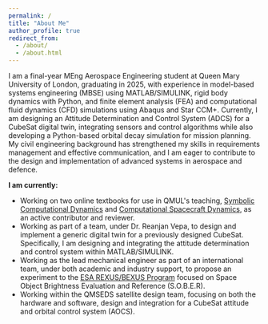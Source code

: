 ```yaml
---
permalink: /
title: "About Me"
author_profile: true
redirect_from: 
  - /about/
  - /about.html
---
```


I am a final-year MEng Aerospace Engineering student at Queen Mary University of London, graduating in 2025, with experience in model-based systems engineering (MBSE) using MATLAB/SIMULINK, rigid body dynamics with Python, and finite element analysis (FEA) and computational fluid dynamics (CFD) simulations using Abaqus and Star CCM+. Currently, I am designing an Attitude Determination and Control System (ADCS) for a CubeSat digital twin, integrating sensors and control algorithms while also developing a Python-based orbital decay simulation for mission planning. My civil engineering background has strengthened my skills in requirements management and effective communication, and I am eager to contribute to the design and implementation of advanced systems in aerospace and defence.


**I am currently:**
- Working on two online textbooks for use in QMUL's teaching, [Symbolic Computational Dynamics](https://github.com/angadhn/ComputationalDynamics) and [Computational Spacecraft Dynamics](https://github.com/angadhn/SpacecraftDynamics), as an active contributor and reviewer.
- Working as part of a team, under Dr. Reanjan Vepa, to design and implement a generic digital twin for a previously designed CubeSat. Specifically, I am designing and integrating the attitude determination and control system within MATLAB/SIMULINK.
- Working as the lead mechanical engineer as part of an international team, under both academic and industry support, to propose an experiment to the [ESA REXUS/BEXUS Program](https://rexusbexus.net/) focused on Space Object Brightness Evaluation and Reference (S.O.B.E.R).
- Working within the QMSEDS satellite design team, focusing on both the hardware and software, design and integration for a CubeSat attitude and orbital control system (AOCS).
